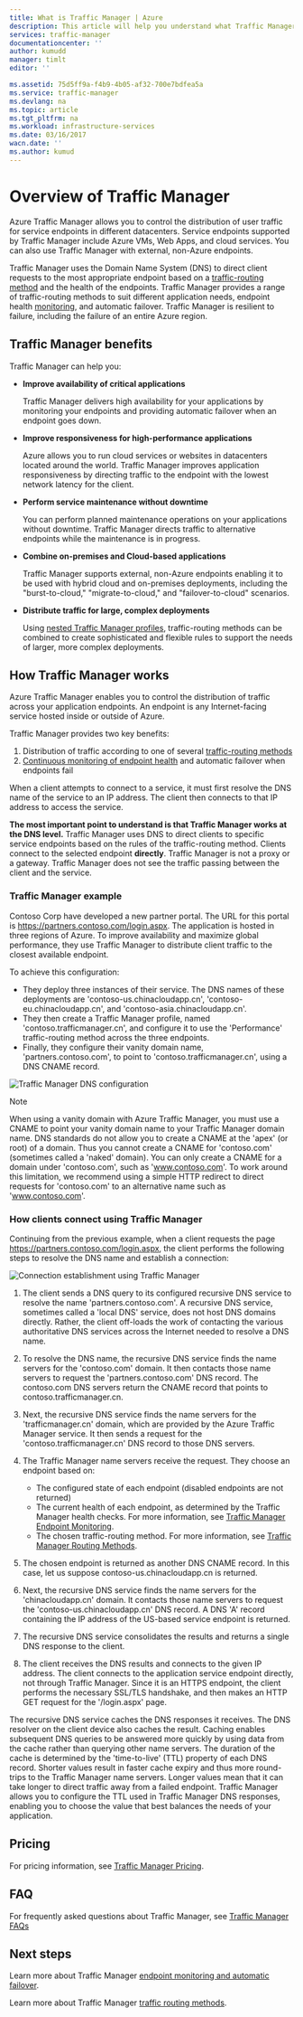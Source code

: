 ```yaml
---
title: What is Traffic Manager | Azure
description: This article will help you understand what Traffic Manager is, and whether it is the right traffic routing choice for your application
services: traffic-manager
documentationcenter: ''
author: kumudd
manager: timlt
editor: ''

ms.assetid: 75d5ff9a-f4b9-4b05-af32-700e7bdfea5a
ms.service: traffic-manager
ms.devlang: na
ms.topic: article
ms.tgt_pltfrm: na
ms.workload: infrastructure-services
ms.date: 03/16/2017
wacn.date: ''
ms.author: kumud
---
```


# Overview of Traffic Manager

Azure Traffic Manager allows you to control the distribution of user traffic for service endpoints in different datacenters. Service endpoints supported by Traffic Manager include Azure VMs, Web Apps, and cloud services. You can also use Traffic Manager with external, non-Azure endpoints.

Traffic Manager uses the Domain Name System (DNS) to direct client requests to the most appropriate endpoint based on a [traffic-routing method](traffic-manager-routing-methods.md) and the health of the endpoints. Traffic Manager provides a range of traffic-routing methods to suit different application needs, endpoint health [monitoring](traffic-manager-monitoring.md), and automatic failover. Traffic Manager is resilient to failure, including the failure of an entire Azure region.

## Traffic Manager benefits

Traffic Manager can help you:

* **Improve availability of critical applications**

    Traffic Manager delivers high availability for your applications by monitoring your endpoints and providing automatic failover when an endpoint goes down.

* **Improve responsiveness for high-performance applications**

    Azure allows you to run cloud services or websites in datacenters located around the world. Traffic Manager improves application responsiveness by directing traffic to the endpoint with the lowest network latency for the client.

* **Perform service maintenance without downtime**

    You can perform planned maintenance operations on your applications without downtime. Traffic Manager directs traffic to alternative endpoints while the maintenance is in progress.

* **Combine on-premises and Cloud-based applications**

    Traffic Manager supports external, non-Azure endpoints enabling it to be used with hybrid cloud and on-premises deployments, including the "burst-to-cloud," "migrate-to-cloud," and "failover-to-cloud" scenarios.

* **Distribute traffic for large, complex deployments**

    Using [nested Traffic Manager profiles](traffic-manager-nested-profiles.md), traffic-routing methods can be combined to create sophisticated and flexible rules to support the needs of larger, more complex deployments.

## How Traffic Manager works

Azure Traffic Manager enables you to control the distribution of traffic across your application endpoints. An endpoint is any Internet-facing service hosted inside or outside of Azure.

Traffic Manager provides two key benefits:

1. Distribution of traffic according to one of several [traffic-routing methods](traffic-manager-routing-methods.md)
2. [Continuous monitoring of endpoint health](traffic-manager-monitoring.md) and automatic failover when endpoints fail

When a client attempts to connect to a service, it must first resolve the DNS name of the service to an IP address. The client then connects to that IP address to access the service.

**The most important point to understand is that Traffic Manager works at the DNS level.**  Traffic Manager uses DNS to direct clients to specific service endpoints based on the rules of the traffic-routing method. Clients connect to the selected endpoint **directly**. Traffic Manager is not a proxy or a gateway. Traffic Manager does not see the traffic passing between the client and the service.

### Traffic Manager example

Contoso Corp have developed a new partner portal. The URL for this portal is https://partners.contoso.com/login.aspx. The application is hosted in three regions of Azure. To improve availability and maximize global performance, they use Traffic Manager to distribute client traffic to the closest available endpoint.

To achieve this configuration:

* They deploy three instances of their service. The DNS names of these deployments are 'contoso-us.chinacloudapp.cn', 'contoso-eu.chinacloudapp.cn', and 'contoso-asia.chinacloudapp.cn'.
* They then create a Traffic Manager profile, named 'contoso.trafficmanager.cn', and configure it to use the 'Performance' traffic-routing method across the three endpoints.
* Finally, they configure their vanity domain name, 'partners.contoso.com', to point to 'contoso.trafficmanager.cn', using a DNS CNAME record.

![Traffic Manager DNS configuration][1]

> [!NOTE]
> When using a vanity domain with Azure Traffic Manager, you must use a CNAME to point your vanity domain name to your Traffic Manager domain name. DNS standards do not allow you to create a CNAME at the 'apex' (or root) of a domain. Thus you cannot create a CNAME for 'contoso.com' (sometimes called a 'naked' domain). You can only create a CNAME for a domain under 'contoso.com', such as 'www.contoso.com'. To work around this limitation, we recommend using a simple HTTP redirect to direct requests for 'contoso.com' to an alternative name such as 'www.contoso.com'.

### How clients connect using Traffic Manager

Continuing from the previous example, when a client requests the page https://partners.contoso.com/login.aspx, the client performs the following steps to resolve the DNS name and establish a connection:

![Connection establishment using Traffic Manager][2]

1. The client sends a DNS query to its configured recursive DNS service to resolve the name 'partners.contoso.com'. A recursive DNS service, sometimes called a 'local DNS' service, does not host DNS domains directly. Rather, the client off-loads the work of contacting the various authoritative DNS services across the Internet needed to resolve a DNS name.
2. To resolve the DNS name, the recursive DNS service finds the name servers for the 'contoso.com' domain. It then contacts those name servers to request the 'partners.contoso.com' DNS record. The contoso.com DNS servers return the CNAME record that points to contoso.trafficmanager.cn.
3. Next, the recursive DNS service finds the name servers for the 'trafficmanager.cn' domain, which are provided by the Azure Traffic Manager service. It then sends a request for the 'contoso.trafficmanager.cn' DNS record to those DNS servers.
4. The Traffic Manager name servers receive the request. They choose an endpoint based on:

    - The configured state of each endpoint (disabled endpoints are not returned)
    - The current health of each endpoint, as determined by the Traffic Manager health checks. For more information, see [Traffic Manager Endpoint Monitoring](traffic-manager-monitoring.md).
    - The chosen traffic-routing method. For more information, see [Traffic Manager Routing Methods](traffic-manager-routing-methods.md).

5. The chosen endpoint is returned as another DNS CNAME record. In this case, let us suppose contoso-us.chinacloudapp.cn is returned.
6. Next, the recursive DNS service finds the name servers for the 'chinacloudapp.cn' domain. It contacts those name servers to request the 'contoso-us.chinacloudapp.cn' DNS record. A DNS 'A' record containing the IP address of the US-based service endpoint is returned.
7. The recursive DNS service consolidates the results and returns a single DNS response to the client.
8. The client receives the DNS results and connects to the given IP address. The client connects to the application service endpoint directly, not through Traffic Manager. Since it is an HTTPS endpoint, the client performs the necessary SSL/TLS handshake, and then makes an HTTP GET request for the '/login.aspx' page.

The recursive DNS service caches the DNS responses it receives. The DNS resolver on the client device also caches the result. Caching enables subsequent DNS queries to be answered more quickly by using data from the cache rather than querying other name servers. The duration of the cache is determined by the 'time-to-live' (TTL) property of each DNS record. Shorter values result in faster cache expiry and thus more round-trips to the Traffic Manager name servers. Longer values mean that it can take longer to direct traffic away from a failed endpoint. Traffic Manager allows you to configure the TTL used in Traffic Manager DNS responses, enabling you to choose the value that best balances the needs of your application.

## Pricing

For pricing information, see [Traffic Manager Pricing](https://www.azure.cn/pricing/details/traffic-manager/).

## FAQ

For frequently asked questions about Traffic Manager, see [Traffic Manager FAQs](traffic-manager-FAQs.md)

## Next steps

Learn more about Traffic Manager [endpoint monitoring and automatic failover](traffic-manager-monitoring.md).

Learn more about Traffic Manager [traffic routing methods](traffic-manager-routing-methods.md).

<!--Image references-->
[1]: ./media/traffic-manager-how-traffic-manager-works/dns-configuration.png
[2]: ./media/traffic-manager-how-traffic-manager-works/flow.png
